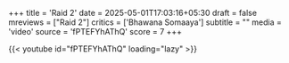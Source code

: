 +++
title = 'Raid 2'
date = 2025-05-01T17:03:16+05:30
draft = false
mreviews = ["Raid 2"]
critics = ['Bhawana Somaaya']
subtitle = ""
media = 'video'
source = 'fPTEFYhAThQ'
score = 7
+++

{{< youtube id="fPTEFYhAThQ" loading="lazy" >}}
